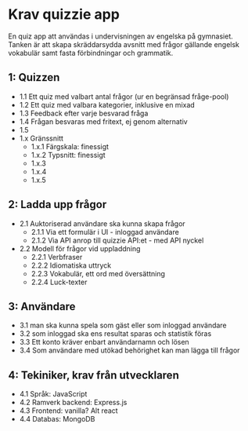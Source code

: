 # Krav quizzie app

En quiz app att användas i undervisningen av engelska på gymnasiet. Tanken är att skapa skräddarsydda avsnitt med frågor gällande engelsk vokabulär samt fasta förbindningar och grammatik.

## 1: Quizzen
  * 1.1 Ett quiz med valbart antal frågor (ur en begränsad fråge-pool)
  * 1.2 Ett quiz med valbara kategorier, inklusive en mixad
  * 1.3 Feedback efter varje besvarad fråga
  * 1.4 Frågan besvaras med fritext, ej genom alternativ
  * 1.5 
  * 1.x Gränssnitt
    * 1.x.1 Färgskala: finessigt
    * 1.x.2 Typsnitt: finessigt
    * 1.x.3 
    * 1.x.4 
    * 1.x.5 

## 2: Ladda upp frågor
  * 2.1 Auktoriserad användare ska kunna skapa frågor
    * 2.1.1 Via ett formulär i UI - inloggad användare
    * 2.1.2 Via API anrop till quizzie API:et - med API nyckel
  * 2.2 Modell för frågor vid uppladdning
    * 2.2.1 Verbfraser
    * 2.2.2 Idiomatiska uttryck
    * 2.2.3 Vokabulär, ett ord med översättning
    * 2.2.4 Luck-texter

## 3: Användare
  * 3.1 man ska kunna spela som gäst eller som inloggad användare
  * 3.2 som inloggad ska ens resultat sparas och statistik föras
  * 3.3 Ett konto kräver enbart användarnamn och lösen
  * 3.4 Som användare med utökad behörighet kan man lägga till frågor

## 4: Tekiniker, krav från utvecklaren
  * 4.1 Språk: JavaScript
  * 4.2 Ramverk backend: Express.js
  * 4.3 Frontend: vanilla? Alt react
  * 4.4 Databas: MongoDB
